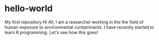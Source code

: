 # hello-world
My first repository
Hi All, 
I am a researcher working in the the field of human exposure to environmental contaminants. I have recently started to learn R programming. Let's see how this goes!

